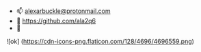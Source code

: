 - 📫 alexarbuckle@protonmail.com
- 🏫 https://github.com/ala2q6
- 📖 

![ok]
(https://cdn-icons-png.flaticon.com/128/4696/4696559.png)
